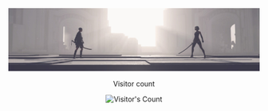 <img src="https://raw.githubusercontent.com/xTaig4/xTaig4/refs/heads/main/Niear%20Automata-A2-vs-9S.JPG" alt="Banner of a developer sitting in front of a desk">

<div align="center"> 
  <p>Visitor count</p>
  <img src="https://profile-counter.glitch.me/{USERNAME}/count.svg" alt="Visitor's Count" />
</div>
